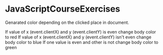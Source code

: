 # JavaScriptCourseExercises
Genarated color depending on the clicked place in document.

If value of x (event.clientX) and y (event.clientY) is even change body color to red
If value of x (event.clientX) and y (event.clientY) isn't even change body color to blue
If one value is even and other is not change body color to green

